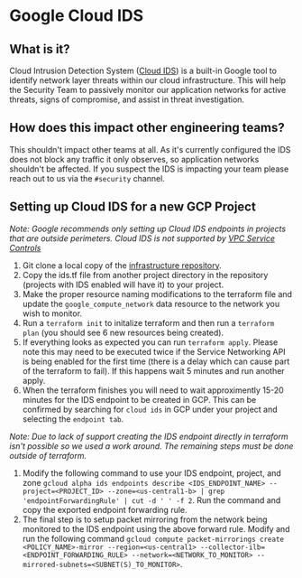 # Google Cloud IDS

## What is it?

Cloud Intrusion Detection System ([Cloud IDS](https://cloud.google.com/intrusion-detection-system)) is a built-in Google tool to identify network layer threats within our cloud infrastructure. This will help the Security Team to passively monitor our application networks for active threats, signs of compromise, and assist in threat investigation.

## How does this impact other engineering teams?

This shouldn't impact other teams at all. As it's currently configured the IDS does not block any traffic it only observes, so application networks shouldn't be affected. If you suspect the IDS is impacting your team please reach out to us via the `#security` channel.

## Setting up Cloud IDS for a new GCP Project

_Note: Google recommends only setting up Cloud IDS endpoints in projects that are outside perimeters. Cloud IDS is not supported by [VPC Service Controls](https://cloud.google.com/vpc-service-controls/)_

1. Git clone a local copy of the [infrastructure repository](https://github.com/sourcegraph/infrastructure/tree/main/security).
1. Copy the ids.tf file from another project directory in the repository (projects with IDS enabled will have it) to your project.
1. Make the proper resource naming modifications to the terraform file and update the `google_compute_network` data resource to the network you wish to monitor.
1. Run a `terraform init` to initalize terraform and then run a `terraform plan` (you should see 6 new resources being created).
1. If everything looks as expected you can run `terraform apply`. Please note this may need to be executed twice if the Service Networking API is being enabled for the first time (there is a delay which can cause part of the terraform to fail). If this happens wait 5 minutes and run another apply.
1. When the terraform finishes you will need to wait approximently 15-20 minutes for the IDS endpoint to be created in GCP. This can be confirmed by searching for `cloud ids` in GCP under your project and selecting the `endpoint tab`.

_Note: Due to lack of support creating the IDS endpoint directly in terraform isn't possible so we used a work around. The remaining steps must be done outside of terraform._

1. Modify the following command to use your IDS endpoint, project, and zone `gcloud alpha ids endpoints describe <IDS_ENDPOINT_NAME> --project=<PROJECT_ID> --zone=<us-central1-b> | grep 'endpointForwardingRule' | cut -d ' ' -f 2`. Run the command and copy the exported endpoint forwarding rule.
1. The final step is to setup packet mirroring from the network being monitored to the IDS endpoint using the above forward rule. Modify and run the following command `gcloud compute packet-mirrorings create <POLICY_NAME>-mirror --region=<us-central1> --collector-ilb=<ENDPOINT_FORWARDING_RULE> --network=<NETWORK_TO_MONITOR> --mirrored-subnets=<SUBNET(S)_TO_MONITOR>`. 
